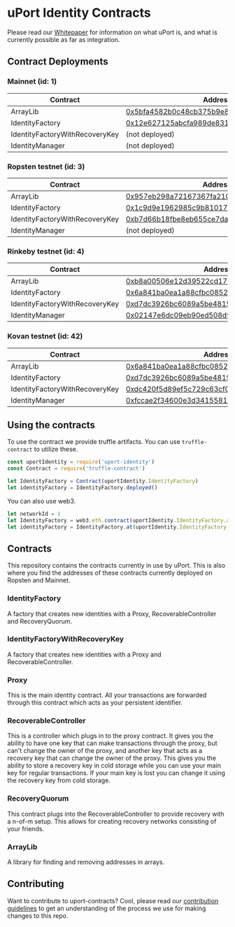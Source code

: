 # uPort Identity Contracts
Please read our [Whitepaper](http://whitepaper.uport.me) for information on what uPort is, and what is currently possible as far as integration.

## Contract Deployments
### Mainnet (id: 1)
|Contract|Address|
| --|--|
|ArrayLib|[0x5bfa4582b0c48cb375b9e8322b57ac025965c148](https://etherscan.io/address/0x5bfa4582b0c48cb375b9e8322b57ac025965c148)|
|IdentityFactory|[0x12e627125abcfa989de831572f198577780d7127](https://etherscan.io/address/0x12e627125abcfa989de831572f198577780d7127)|
|IdentityFactoryWithRecoveryKey|(not deployed)|
|IdentityManager|(not deployed)|

### Ropsten testnet (id: 3)
|Contract|Address|
| --|--|
|ArrayLib|[0x957eb298a72167367fa210fc1aa3faba1d2b629c](https://ropsten.etherscan.io/address/0x957eb298a72167367fa210fc1aa3faba1d2b629c)|
|IdentityFactory|[0x1c9d9e1962985c9b8101777cae25c46279fe2a9c](https://ropsten.etherscan.io/address/0x1c9d9e1962985c9b8101777cae25c46279fe2a9c)|
|IdentityFactoryWithRecoveryKey|[0xb7d66b18fbe8eb655ce7daa5d616d908c25c32a7](https://ropsten.etherscan.io/address/0xb7d66b18fbe8eb655ce7daa5d616d908c25c32a7)|
|IdentityManager|(not deployed)|

### Rinkeby testnet (id: 4)
|Contract|Address|
| --|--|
|ArrayLib|[0xb8a00506e12d39522cd1787389ae8f83db536e46](https://rinkeby.etherscan.io/address/0xb8a00506e12d39522cd1787389ae8f83db536e46)|
|IdentityFactory|[0x6a841ba0ea1a88cfbc085220fc6b65973afca431](https://rinkeby.etherscan.io/address/0x6a841ba0ea1a88cfbc085220fc6b65973afca431)|
|IdentityFactoryWithRecoveryKey|[0xd7dc3926bc6089a5be4815215ceaa6e707591023](https://rinkeby.etherscan.io/address/0xd7dc3926bc6089a5be4815215ceaa6e707591023)|
|IdentityManager|[0x02147e6dc09eb90ed508d99274aaafa9c4ab0d72](https://rinkeby.etherscan.io/address/0x02147e6dc09eb90ed508d99274aaafa9c4ab0d72)|

### Kovan testnet (id: 42)
|Contract|Address|
| --|--|
|ArrayLib|[0x6a841ba0ea1a88cfbc085220fc6b65973afca431](https://kovan.etherscan.io/address/0x6a841ba0ea1a88cfbc085220fc6b65973afca431)|
|IdentityFactory|[0xd7dc3926bc6089a5be4815215ceaa6e707591023](https://kovan.etherscan.io/address/0xd7dc3926bc6089a5be4815215ceaa6e707591023)|
|IdentityFactoryWithRecoveryKey|[0xdc420f5d89ef5c729c63cf05b0ceda364d5a8b1d](https://kovan.etherscan.io/address/0xdc420f5d89ef5c729c63cf05b0ceda364d5a8b1d)|
|IdentityManager|[0xfccae2f34600e3d34155815ed21818feb69a31c7](https://kovan.etherscan.io/address/0xfccae2f34600e3d34155815ed21818feb69a31c7)|


## Using the contracts
To use the contract we provide truffle artifacts. You can use `truffle-contract` to utilize these.
```javascript
const uportIdentity = require('uport-identity')
const Contract = require('truffle-contract')

let IdentityFactory = Contract(uportIdentity.IdentityFactory)
let identityFactory = IdentityFactory.deployed()
```
You can also use web3.
```javascript
let networkId = 1
let IdentityFactory = web3.eth.contract(uportIdentity.IdentityFactory.abi)
let identityFactory = IdentityFactory.at(uportIdentity.IdentityFactory.networks[networkId].address)
```

## Contracts
This repository contains the contracts currently in use by uPort. This is also where you find the addresses of these contracts currently deployed on Ropsten and Mainnet.

### IdentityFactory
A factory that creates new identities with a Proxy, RecoverableController and RecoveryQuorum.

### IdentityFactoryWithRecoveryKey
A factory that creates new identities with a Proxy and RecoverableController.

### Proxy
This is the main identity contract. All your transactions are forwarded through this contract which acts as your persistent identifier.

### RecoverableController
This is a controller which plugs in to the proxy contract. It gives you the ability to have one key that can make transactions through the proxy, but can't change the owner of the proxy, and another key that acts as a recovery key that can change the owner of the proxy. This gives you the ability to store a recovery key in cold storage while you can use your main key for regular transactions. If your main key is lost you can change it using the recovery key from cold storage.

### RecoveryQuorum
This contract plugs into the RecoverableController to provide recovery with a n-of-m setup. This allows for creating recovery networks consisting of your friends.

### ArrayLib
A library for finding and removing addresses in arrays.

## Contributing
Want to contribute to uport-contracts? Cool, please read our [contribution guidelines](./CONTRIBUTING.md) to get an understanding of the process we use for making changes to this repo.
